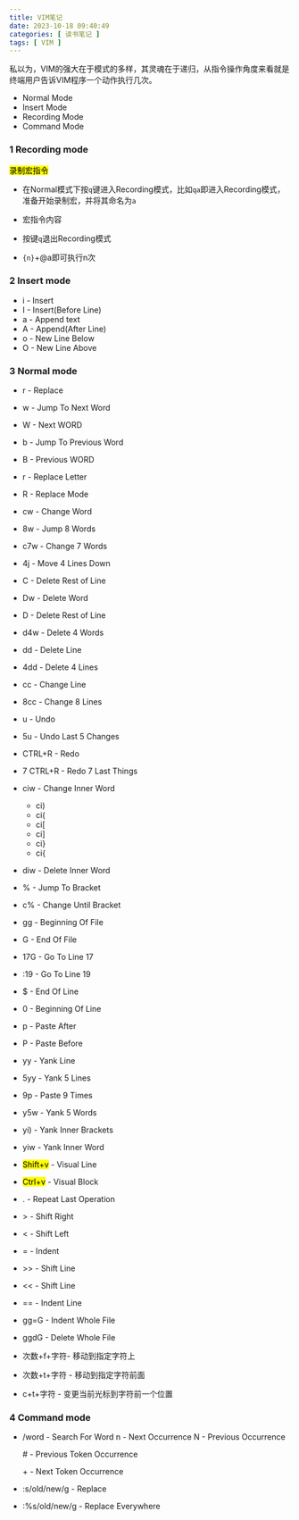 ```yaml
---
title: VIM笔记
date: 2023-10-18 09:40:49
categories: [ 读书笔记 ]
tags: [ VIM ]
---
```


私以为，VIM的强大在于模式的多样，其灵魂在于递归，从指令操作角度来看就是终端用户告诉VIM程序一个动作执行几次。

* Normal Mode
* Insert Mode
* Recording Mode
* Command Mode

### 1 Recording mode

<mark>录制宏指令</mark>

- 在Normal模式下按`q`键进入Recording模式，比如`qa`即进入Recording模式，准备开始录制宏，并将其命名为`a`

- 宏指令内容

- 按键`q`退出Recording模式

- `{n}`+@a即可执行n次

### 2 Insert mode

- i - Insert
- I - Insert(Before Line)
- a - Append text
- A - Append(After Line)
- o - New Line Below
- O - New Line Above

### 3 Normal mode

- r - Replace

- w - Jump To Next Word

- W - Next WORD

- b - Jump To Previous Word

- B - Previous WORD

- r - Replace Letter

- R - Replace Mode

- cw - Change Word

- 8w - Jump 8 Words

- c7w - Change 7 Words

- 4j - Move 4 Lines Down

- C  - Delete Rest of Line

- Dw - Delete Word

- D - Delete Rest of Line

- d4w - Delete 4 Words

- dd - Delete Line

- 4dd - Delete 4 Lines

- cc - Change Line

- 8cc - Change 8 Lines

- u - Undo

- 5u - Undo Last 5 Changes

- CTRL+R - Redo

- 7 CTRL+R - Redo 7 Last Things

- ciw - Change Inner Word

  - ci)
  - ci(
  - ci[
  - ci]
  - ci}
  - ci{

- diw - Delete Inner Word

- % - Jump To Bracket

- c% - Change Until Bracket

- gg - Beginning Of File

- G - End Of File

- 17G - Go To Line 17

- :19 - Go To Line 19

- $ - End Of Line

- 0 - Beginning Of Line

- p - Paste After

- P - Paste Before

- yy - Yank Line

- 5yy - Yank 5 Lines

- 9p - Paste 9 Times

- y5w - Yank 5 Words

- yi) - Yank Inner Brackets

- yiw - Yank Inner Word

- <mark>Shift+v</mark> - Visual Line

- <mark>Ctrl+v</mark> - Visual Block

- . - Repeat Last Operation

- \> - Shift Right 

- < - Shift Left

- = - Indent

- \>> - Shift Line

- << - Shift Line

- == - Indent Line

- gg=G - Indent Whole File

- ggdG - Delete Whole File

- 次数+f+字符- 移动到指定字符上

- 次数+t+字符 - 移动到指定字符前面

- c+t+字符 - 变更当前光标到字符前一个位置

### 4 Command mode

- /word - Search For Word
  n - Next Occurrence
  N - Previous Occurrence

  \# - Previous Token Occurrence

  \+ - Next Token Occurrence

- :s/old/new/g - Replace

- :%s/old/new/g - Replace Everywhere

